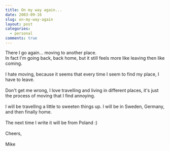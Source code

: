 ```yaml
---
title: On my way again...
date: 2003-09-16
slug: on-my-way-again
layout: post
categories:
  - personal
comments: true
---
```


There I go again... moving to another place. <br />In fact I'm going back, back home, but it still feels more like leaving then like coming.<br /><br />I hate moving, because it seems that every time I seem to find my place, I have to leave.<br /><br />Don't get me wrong, I love travelling and living in different places, it's just the process of moving that I find annoying.<br /><br />I will be travelling a little to sweeten things up. I will be in Sweden, Germany, and then finally home.<br /><br />The next time I write it will be from Poland :)<br /><br />Cheers,<br /><br />Mike